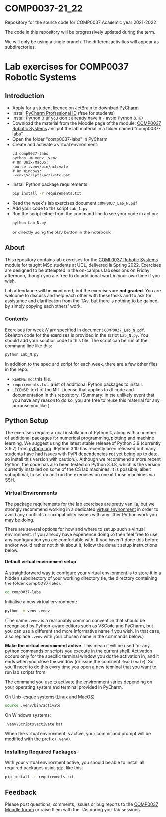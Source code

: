 # COMP0037-21_22
Repository for the source code for COMP0037 Academic year 2021-2022


The code in this repository will be progressively updated during the term.

We will only be using a single branch. The different activities will appear as subdirectories.

# Lab exercises for COMP0037 Robotic Systems

## Introduction


* Apply for a student licence on JetBrain to download [PyCharm](https://www.jetbrains.com/shop/eform/students)
* Install [PyCharm Professional ID](https://www.jetbrains.com/pycharm/download/#section=windows) (free for students)
* Install [Python 3](https://www.python.org/downloads/) (if you don't already have it - avoid Python 3.10)
* Download the material from the Moodle page of the module: [COMP0037 Robotic Systems](https://moodle.ucl.ac.uk/course/view.php?id=1392&section=0) and put the lab material in a folder named "comp0037-labs"
* Open the folder "comp0037-labs" in PyCharm
* Create and activate a virtual environment:
    ```
    cd comp0037-labs
    python -m venv .venv
    # On Unix/MacOS:
    source .venv/bin/activate
    # On Windows:
    .venv\Scripts\activate.bat
    ```
* Install Python package requirements:
    ```sh
    pip install -r requirements.txt
    ```
* Read the week's lab exercises document `COMP0037_Lab_N.pdf`
* Add your code to the script `Lab_1.py`
* Run the script either from the command line to see your code in action:
    ```sh
    python Lab_N.py
    ```
  or directly using the play button in the notebook. 

## About

This repository contains lab exercises for the [COMP0037 Robotic Systems](https://moodle.ucl.ac.uk/course/view.php?id=1392&section=0) module for taught MSc students at UCL, delivered in Spring 2022. Exercises are designed to be attempted in the on-campus lab sessions on Friday afternoon, though you are free to do additional work in your own time if you wish.

Lab attendance will be monitored, but the exercises are **not graded**. You are welcome to discuss and help each other with these tasks and to ask for assistance and clarification from the TAs, but there is nothing to be gained by simply copying each others' work.

### Contents

Exercises for week *N* are specified in document `COMP0037_Lab_N.pdf`. Skeleton code for the exercises is provided in the script `Lab_N.py`. You should add your solution code to this file. The script can be run at the command line like this:
```sh
python Lab_N.py
```

In addition to the spec and script for each week, there are a few other files in the repo:

* `README.md`: this file.
* `requirements.txt`: a list of additional Python packages to install.
* `LICENSE`: text of the MIT License that applies to all code and documentation in this repository. (Summary: in the unlikely event that you have any reason to do so, you are free to reuse this material for any purpose you like.)


## Python Setup

The exercises require a local installation of Python 3, along with a number of additional packages for numerical programming, plotting and machine learning. We suggest using the latest stable release of Python 3.9 (currently 3.9.7) from [python.org](https://www.python.org/downloads/). (Python 3.10 has recently been released but many students have had issues with PyPI dependencies not yet being up to date, so install this version with caution.). Although we recommend a more recent Python, the code has also been tested on Python 3.6.8, which is the version currently installed on some of the CS lab machines. It is possible, albeit suboptimal, to set up and run the exercises on one of those machines via SSH.

### Virtual Environments

The package requirements for the lab exercises are pretty vanilla, but we strongly recommend working in a dedicated [virtual environment](https://docs.python.org/3/tutorial/venv.html) in order to avoid any conflicts or compatibility issues with any other Python work you may be doing.

There are several options for how and where to set up such a virtual environment. If you already have experience doing so then feel free to use any configuration you are comfortable with. If you haven't done this before and/or would rather not think about it, follow the default setup instructions below.

#### Default virtual environment setup

A straightforward way to configure your virtual environment is to store it in a hidden subdirectory of your working directory (ie, the directory containing the folder comp0037-labs). 
```sh
cd comp0037-labs
```
Initialise a new virtual environment:
```sh
python -m venv .venv
```
(The name `.venv` is a reasonably common convention that should be recognised by Python-aware editors such as VSCode and PyCharm, but you can use a different and more informative name if you wish. In that case, also replace `.venv` with your chosen name in the commands below.)

**Make the virtual environment active**. This mean it will be used for any python commands or scripts you execute in the current shell. Activation occurs only for the specific terminal window you do the activation in, and it ends when you close the window (or issue the comment `deactivate`). So you'll need to do this every time you open a new terminal that you want to run lab scripts from.

The command you use to activate the environment varies depending on your operating system and terminal provided in PyCharm.

On Unix-esque systems (Linux and MacOS) 
```sh
source .venv/bin/activate
```

On Windows systems:
```sh
.venv\Scripts\activate.bat
```
When the virtual environment is active, your commmand prompt will be modified with the prefix `(.venv)`.

### Installing Required Packages

With your virtual environment active, you should be able to install all required packages using `pip`, like this:
```sh
pip install -r requirements.txt 
```

## Feedback

Please post questions, comments, issues or bug reports to the [COMP0037 Moodle forum](https://moodle.ucl.ac.uk/course/view.php?id=1392&section=1#tabs-tree-start) or raise them with the TAs during your lab sessions.
